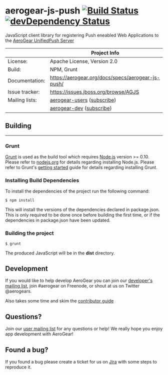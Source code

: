 # aerogear-js-push [![Build Status](https://travis-ci.org/aerogear/aerogear-js-push.png)](https://travis-ci.org/aerogear/aerogear-js-push) [![devDependency Status](https://david-dm.org/aerogear/aerogear-js-push/dev-status.png)](https://david-dm.org/aerogear/aerogear-js-push#info=devDependencies) #

JavaScript client library for registering Push eneabled Web Applications to the [AeroGear UnifiedPush Server](https://github.com/aerogear/aerogear-unifiedpush-server)

|                 | Project Info  |
| --------------- | ------------- |
| License:        | Apache License, Version 2.0  |
| Build:          | NPM, Grunt  |
| Documentation:  | https://aerogear.org/docs/specs/aerogear-js-push/  |
| Issue tracker:  | https://issues.jboss.org/browse/AGJS  |
| Mailing lists:  | [aerogear-users](http://aerogear-users.1116366.n5.nabble.com/) ([subscribe](https://lists.jboss.org/mailman/listinfo/aerogear-users))  |
|                 | [aerogear-dev](http://aerogear-dev.1069024.n5.nabble.com/) ([subscribe](https://lists.jboss.org/mailman/listinfo/aerogear-dev))  |


## Building
- - -

### Grunt

[Grunt](http://gruntjs.com/) is used as the build tool which requires [Node.js](http://nodejs.org/) version >= 0.10.
Please refer to [nodejs.org](http://nodejs.org) for details regarding installing Node.js.
Please refer to Grunt's [getting started](http://gruntjs.com/getting-started) guide for details regarding installing Grunt.

### Installing Build Dependencies
To install the dependencies of the project run the following command:

    $ npm install

This will install the versions of the dependencies declared in package.json. This is only required to be done once before
building the first time, or if the dependencies in package.json have been updated.

### Building the project

    $ grunt

The produced JavaScript will be in the __dist__ directory.


## Development

If you would like to help develop AeroGear you can join our [developer's mailing list](https://lists.jboss.org/mailman/listinfo/aerogear-dev), join #aerogear on Freenode, or shout at us on Twitter @aerogears.

Also takes some time and skim the [contributor guide](http://aerogear.org/docs/guides/Contributing/)

## Questions?

Join our [user mailing list](https://lists.jboss.org/mailman/listinfo/aerogear-users) for any questions or help! We really hope you enjoy app development with AeroGear!

## Found a bug?

If you found a bug please create a ticket for us on [Jira](https://issues.jboss.org/browse/AGJS) with some steps to reproduce it.
